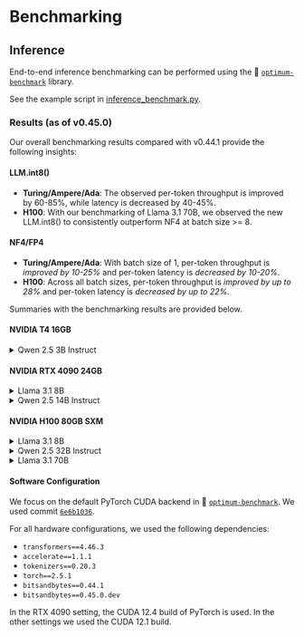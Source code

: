 # Benchmarking

## Inference
End-to-end inference benchmarking can be performed using the 🤗 [`optimum-benchmark`](https://github.com/huggingface/optimum-benchmark) library.

See the example script in
[inference_benchmark.py](inference_benchmark.py).

### Results (as of v0.45.0)

Our overall benchmarking results compared with v0.44.1 provide the following insights:
#### LLM.int8()
* **Turing/Ampere/Ada**: The observed per-token throughput is improved by 60-85%, while latency is decreased by 40-45%.
* **H100**: With our benchmarking of Llama 3.1 70B, we observed the new LLM.int8() to consistently outperform NF4 at batch size >= 8.

#### NF4/FP4
* **Turing/Ampere/Ada**: With batch size of 1, per-token throughput is _improved by 10-25%_ and per-token latency is _decreased by 10-20%_.
* **H100**: Across all batch sizes, per-token throughput is _improved by up to 28%_ and per-token latency is _decreased by up to 22%_.

Summaries with the benchmarking results are provided below.

#### NVIDIA T4 16GB
<details>
<summary>Qwen 2.5 3B Instruct</summary>

|                      | Batch Size | Mean Latency (s) <sub>v0.45.0.dev</sub> | Throughput <sub>v0.45.0.dev</sub> | Mean Latency (s) <sub>v0.44.1</sub> | Latency Improvement | Throughput <sub>v0.44.1</sub> | Throughput Improvement |
|----------------------|------------|------------------------------|------------------------|--------------------------|---------------------|--------------------|------------------------|
| FP16                 | 1          | 0.0390                       | 25.66                  | 0.0390                   | 1.00                | 25.66              | 1.000x                 |
| NF4                  | 1          | 0.0608                       | 16.45                  | 0.0710                   | 1.14                | 14.08              | 1.168x                 |
| NF4+DQ               | 1          | 0.0736                       | 13.58                  | 0.0905                   | 1.19                | 11.05              | 1.229x                 |
| INT8                 | 1          | 0.0902                       | 11.08                  | 0.1609                   | 1.44                | 6.21               | 1.784x                 |
| INT8+Decomp          | 1          | 0.1672                       | 5.98                   | 0.2994                   | 1.44                | 3.34               | 1.790x                 |
| FP16                 | 8          | 0.0422                       | 189.56                 | 0.0422                   | 1.00                | 189.56             | 1.000x                 |
| NF4                  | 8          | 0.0960                       | 83.37                  | 0.1010                   | 1.05                | 79.17              | 1.053x                 |
| NF4+DQ               | 8          | 0.1042                       | 76.80                  | 0.1156                   | 1.10                | 69.18              | 1.110x                 |
| INT8                 | 8          | 0.0919                       | 87.01                  | 0.1640                   | 1.44                | 48.78              | 1.784x                 |
| INT8+Decomp          | 8          | 0.1812                       | 44.15                  | 0.3296                   | 1.45                | 24.28              | 1.818x                 |
| FP16                 | 32         | 0.0601                       | 532.30                 | 0.0601                   | 1.00                | 532.30             | 1.000x                 |
| NF4                  | 32         | 0.1150                       | 278.32                 | 0.1182                   | 1.03                | 270.71             | 1.028x                 |
| NF4+DQ               | 32         | 0.1215                       | 263.36                 | 0.1297                   | 1.06                | 246.76             | 1.067x                 |
| INT8                 | 32         | 0.0943                       | 339.21                 | 0.1640                   | 1.42                | 195.14             | 1.738x                 |
| INT8+Decomp          | 32         | 0.1912                       | 167.37                 | 0.3413                   | 1.44                | 93.75              | 1.785x                 |
</details>

#### NVIDIA RTX 4090 24GB
<details>
<summary>Llama 3.1 8B</summary>

|                      | Batch Size | Mean Latency (s) <sub>v0.45.0.dev</sub> | Throughput <sub>v0.45.0.dev</sub> | Mean Latency (s) <sub>v0.44.1</sub> | Latency Improvement | Throughput <sub>v0.44.1</sub> | Throughput Improvement |
|----------------------|------------|------------------------------|------------------------|--------------------------|---------------------|--------------------|------------------------|
| BF16        | 1  | 0.0211 | 47.46   | 0.0211 | 1.00 | 47.46   | 1.000x |
| NF4         | 1  | 0.0148 | 67.71   | 0.0164 | 1.10 | 61.08   | 1.109x |
| NF4+DQ      | 1  | 0.0175 | 57.08   | 0.0208 | 1.16 | 48.15   | 1.185x |
| INT8        | 1  | 0.0220 | 45.39   | 0.0395 | 1.44 | 25.32   | 1.793x |
| INT8+Decomp | 1  | 0.0449 | 22.26   | 0.0743 | 1.40 | 13.45   | 1.655x |
| BF16        | 8  | 0.0239 | 334.64  | 0.0239 | 1.00 | 334.64  | 1.000x |
| NF4         | 8  | 0.0425 | 188.08  | 0.0422 | 0.99 | 189.50  | 0.993x |
| NF4+DQ      | 8  | 0.0443 | 180.68  | 0.0437 | 0.99 | 183.02  | 0.987x |
| INT8        | 8  | 0.0221 | 361.61  | 0.0389 | 1.43 | 205.82  | 1.757x |
| INT8+Decomp | 8  | 0.0478 | 164.55  | 0.0777 | 1.38 | 103.01  | 1.597x |
| BF16        | 32 | 0.0304 | 1054.35 | 0.0304 | 1.00 | 1054.35 | 1.000x |
| NF4         | 32 | 0.0461 | 694.60  | 0.0466 | 1.01 | 686.90  | 1.011x |
| NF4+DQ      | 32 | 0.0471 | 678.73  | 0.0480 | 1.02 | 666.33  | 1.019x |
| INT8        | 32 | 0.0230 | 1390.54 | 0.0390 | 1.41 | 819.99  | 1.696x |
| INT8+Decomp | 32 | 0.0512 | 624.94  | 0.0835 | 1.39 | 383.18  | 1.631x |
</details>

<details>
<summary>Qwen 2.5 14B Instruct</summary>

|                      | Batch Size | Mean Latency (s) <sub>v0.45.0.dev</sub> | Throughput <sub>v0.45.0.dev</sub> | Mean Latency (s) <sub>v0.44.1</sub> | Latency Improvement | Throughput <sub>v0.44.1</sub> | Throughput Improvement |
|----------------------|------------|------------------------------|------------------------|--------------------------|---------------------|--------------------|------------------------|
| NF4         | 1 | 0.0214 | 46.74  | 0.0256 | 1.16 | 39.10  | 1.195x |
| NF4+DQ      | 1 | 0.0256 | 39.03  | 0.0318 | 1.19 | 31.46  | 1.241x |
| INT8        | 1 | 0.0326 | 30.68  | 0.0596 | 1.45 | 16.79  | 1.827x |
| INT8+Decomp | 1 | 0.0648 | 15.44  | 0.1105 | 1.41 | 9.05   | 1.706x |
| NF4         | 8 | 0.0696 | 114.95 | 0.0697 | 1.00 | 114.78 | 1.001x |
| NF4+DQ      | 8 | 0.0719 | 111.29 | 0.0723 | 1.01 | 110.70 | 1.005x |
| INT8        | 8 | 0.0325 | 246.22 | 0.0596 | 1.45 | 134.21 | 1.835x |
| INT8+Decomp | 8 | 0.0721 | 110.95 | 0.1201 | 1.40 | 66.62  | 1.665x |
</details>


#### NVIDIA H100 80GB SXM
<details>
<summary>Llama 3.1 8B</summary>

|                      | Batch Size | Mean Latency (s) <sub>v0.45.0.dev</sub> | Throughput <sub>v0.45.0.dev</sub> | Mean Latency (s) <sub>v0.44.1</sub> | Latency Improvement | Throughput <sub>v0.44.1</sub> | Throughput Improvement |
|----------------------|------------|------------------------------|------------------------|--------------------------|---------------------|--------------------|------------------------|
| BF16        | 1  | 0.0244 | 40.99   | 0.0244 | 1.00 | 40.99   | 1.000x |
| NF4         | 1  | 0.0331 | 30.14   | 0.0391 | 1.15 | 25.60   | 1.177x |
| NF4+DQ      | 1  | 0.0411 | 24.34   | 0.0528 | 1.22 | 18.92   | 1.286x |
| INT8        | 1  | 0.0522 | 19.17   | N/A    | N/A  | N/A     | N/A    |
| INT8+Decomp | 1  | 0.0817 | 12.24   | N/A    | N/A  | N/A     | N/A    |
| BF16        | 8  | 0.0255 | 313.90  | 0.0255 | 1.00 | 313.90  | 1.000x |
| NF4         | 8  | 0.0476 | 168.05  | 0.0551 | 1.14 | 145.13  | 1.158x |
| NF4+DQ      | 8  | 0.0566 | 141.27  | 0.0663 | 1.15 | 120.67  | 1.171x |
| INT8        | 8  | 0.0515 | 155.44  | N/A    | N/A  | N/A     | N/A    |
| INT8+Decomp | 8  | 0.0853 | 93.79   | N/A    | N/A  | N/A     | N/A    |
| BF16        | 32 | 0.0261 | 1227.96 | 0.0261 | 1.00 | 1227.96 | 1.000x |
| NF4         | 32 | 0.0486 | 658.65  | 0.0546 | 1.11 | 585.91  | 1.124x |
| NF4+DQ      | 32 | 0.0577 | 555.06  | 0.0665 | 1.13 | 481.04  | 1.154x |
| INT8        | 32 | 0.0545 | 586.26  | N/A    | N/A  | N/A     | N/A    |
| INT8+Decomp | 32 | 0.0864 | 370.51  | N/A    | N/A  | N/A     | N/A    |
</details>

<details>
<summary>Qwen 2.5 32B Instruct</summary>

|             | Batch Size | Mean Latency (s) <sub>v0.45.0.dev</sub> | Throughput <sub>v0.45.0.dev</sub> |
|-------------|------------|-----------------------------------------|-----------------------------------|
| BF16        | 1  | 0.0508 | 19.67  |
| NF4         | 1  | 0.0707 | 14.14  |
| NF4+DQ      | 1  | 0.0860 | 11.63  |
| INT8        | 1  | 0.1031 | 9.70   |
| INT8+Decomp | 1  | 0.1820 | 5.49   |
| BF16        | 8  | 0.0525 | 152.50 |
| NF4         | 8  | 0.1154 | 69.35  |
| NF4+DQ      | 8  | 0.1209 | 66.19  |
| INT8        | 8  | 0.1078 | 74.24  |
| INT8+Decomp | 8  | 0.1958 | 40.87  |
| BF16        | 32 | 0.0547 | 584.54 |
| NF4         | 32 | 0.1246 | 256.84 |
| NF4+DQ      | 32 | 0.1298 | 246.47 |
| INT8        | 32 | 0.1056 | 302.96 |
| INT8+Decomp | 32 | 0.2027 | 157.83 |
</details>

<details>
<summary>Llama 3.1 70B</summary>

|             | Batch Size | Mean Latency (s) <sub>v0.45.0.dev</sub> | Throughput <sub>v0.45.0.dev</sub> |
|-------------|------------|-----------------------------------------|-----------------------------------|
| NF4         | 1  | 0.0833 | 12.00  |
| NF4+DQ      | 1  | 0.1052 | 9.50   |
| INT8        | 1  | 0.1294 | 7.73   |
| INT8+Decomp | 1  | 0.1985 | 5.04   |
| NF4         | 8  | 0.2348 | 34.07  |
| NF4+DQ      | 8  | 0.2423 | 33.01  |
| INT8        | 8  | 0.1313 | 60.94  |
| INT8+Decomp | 8  | 0.2052 | 38.99  |
| NF4         | 32 | 0.2491 | 128.46 |
| NF4+DQ      | 32 | 0.2580 | 124.04 |
| INT8        | 32 | 0.1314 | 243.45 |
| INT8+Decomp | 32 | 0.2189 | 146.19 |
</details>

#### Software Configuration
We focus on the default PyTorch CUDA backend in 🤗 [`optimum-benchmark`](https://github.com/huggingface/optimum-benchmark). We used commit [`6e6b1036`](https://github.com/huggingface/optimum-benchmark/commit/6e6b10363f3ac65926881f2c6a6113b6cefc06cd).

For all hardware configurations, we used the following dependencies:
* `transformers==4.46.3`
* `accelerate==1.1.1`
* `tokenizers==0.20.3`
* `torch==2.5.1`
* `bitsandbytes==0.44.1`
* `bitsandbytes==0.45.0.dev`

In the RTX 4090 setting, the CUDA 12.4 build of PyTorch is used. In the other settings we used the CUDA 12.1 build.
